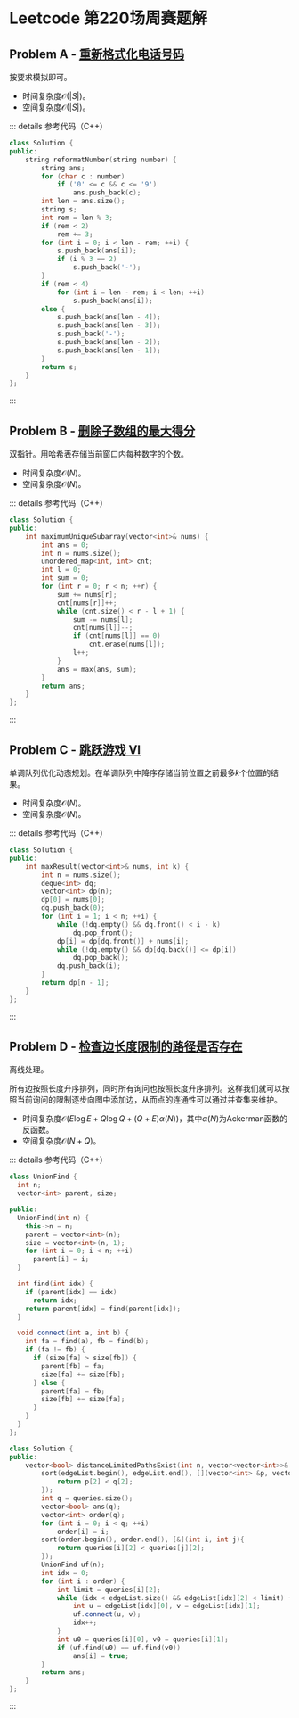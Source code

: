 # Leetcode 第220场周赛题解

## Problem A - [重新格式化电话号码](https://leetcode-cn.com/problems/reformat-phone-number/)

按要求模拟即可。

- 时间复杂度$\mathcal{O}(|S|)$。
- 空间复杂度$\mathcal{O}(|S|)$。

::: details 参考代码（C++）

```cpp
class Solution {
public:
    string reformatNumber(string number) {
        string ans;
        for (char c : number)
            if ('0' <= c && c <= '9')
                ans.push_back(c);
        int len = ans.size();
        string s;
        int rem = len % 3;
        if (rem < 2)
            rem += 3;
        for (int i = 0; i < len - rem; ++i) {
            s.push_back(ans[i]);
            if (i % 3 == 2)
                s.push_back('-');
        }
        if (rem < 4)
            for (int i = len - rem; i < len; ++i)
                s.push_back(ans[i]);
        else {
            s.push_back(ans[len - 4]);
            s.push_back(ans[len - 3]);
            s.push_back('-');
            s.push_back(ans[len - 2]);
            s.push_back(ans[len - 1]);
        }
        return s;
    }
};
```

:::

## Problem B - [删除子数组的最大得分](https://leetcode-cn.com/problems/maximum-erasure-value/)

双指针。用哈希表存储当前窗口内每种数字的个数。

- 时间复杂度$\mathcal{O}(N)$。
- 空间复杂度$\mathcal{O}(N)$。

::: details 参考代码（C++）
```cpp
class Solution {
public:
    int maximumUniqueSubarray(vector<int>& nums) {
        int ans = 0;
        int n = nums.size();
        unordered_map<int, int> cnt;
        int l = 0;
        int sum = 0;
        for (int r = 0; r < n; ++r) {
            sum += nums[r];
            cnt[nums[r]]++;
            while (cnt.size() < r - l + 1) {
                sum -= nums[l];
                cnt[nums[l]]--;
                if (cnt[nums[l]] == 0)
                    cnt.erase(nums[l]);
                l++;
            }
            ans = max(ans, sum);
        }
        return ans;
    }
};
```
:::

## Problem C - [跳跃游戏 VI](https://leetcode-cn.com/problems/jump-game-vi/)

单调队列优化动态规划。在单调队列中降序存储当前位置之前最多$k$个位置的结果。

- 时间复杂度$\mathcal{O}(N)$。
- 空间复杂度$\mathcal{O}(N)$。

::: details 参考代码（C++）
```cpp
class Solution {
public:
    int maxResult(vector<int>& nums, int k) {
        int n = nums.size();
        deque<int> dq;
        vector<int> dp(n);
        dp[0] = nums[0];
        dq.push_back(0);
        for (int i = 1; i < n; ++i) {
            while (!dq.empty() && dq.front() < i - k) 
                dq.pop_front();
            dp[i] = dp[dq.front()] + nums[i];
            while (!dq.empty() && dp[dq.back()] <= dp[i])
                dq.pop_back();
            dq.push_back(i);
        }
        return dp[n - 1];
    }
};
```
:::

## Problem D - [检查边长度限制的路径是否存在](https://leetcode-cn.com/problems/checking-existence-of-edge-length-limited-paths/)

离线处理。

所有边按照长度升序排列，同时所有询问也按照长度升序排列。这样我们就可以按照当前询问的限制逐步向图中添加边，从而点的连通性可以通过并查集来维护。

- 时间复杂度$\mathcal{O}(E\log E+Q\log Q+(Q+E)\alpha(N))$，其中$\alpha(N)$为Ackerman函数的反函数。
- 空间复杂度$\mathcal{O}(N+Q)$。

::: details 参考代码（C++）

```cpp
class UnionFind {
  int n;
  vector<int> parent, size;

public:
  UnionFind(int n) {
    this->n = n;
    parent = vector<int>(n);
    size = vector<int>(n, 1);
    for (int i = 0; i < n; ++i)
      parent[i] = i;
  }

  int find(int idx) {
    if (parent[idx] == idx)
      return idx;
    return parent[idx] = find(parent[idx]);
  }

  void connect(int a, int b) {
    int fa = find(a), fb = find(b);
    if (fa != fb) {
      if (size[fa] > size[fb]) {
        parent[fb] = fa;
        size[fa] += size[fb];
      } else {
        parent[fa] = fb;
        size[fb] += size[fa];
      }
    }
  }
};

class Solution {
public:
    vector<bool> distanceLimitedPathsExist(int n, vector<vector<int>>& edgeList, vector<vector<int>>& queries) {
        sort(edgeList.begin(), edgeList.end(), [](vector<int> &p, vector<int> &q){
            return p[2] < q[2];
        });
        int q = queries.size();
        vector<bool> ans(q);
        vector<int> order(q);
        for (int i = 0; i < q; ++i)
            order[i] = i;
        sort(order.begin(), order.end(), [&](int i, int j){
            return queries[i][2] < queries[j][2]; 
        });
        UnionFind uf(n);
        int idx = 0;
        for (int i : order) {
            int limit = queries[i][2];
            while (idx < edgeList.size() && edgeList[idx][2] < limit) {
                int u = edgeList[idx][0], v = edgeList[idx][1];
                uf.connect(u, v);
                idx++;
            }
            int u0 = queries[i][0], v0 = queries[i][1];
            if (uf.find(u0) == uf.find(v0))
                ans[i] = true;
        }
        return ans;
    }
};
```

:::

<Utterances />
